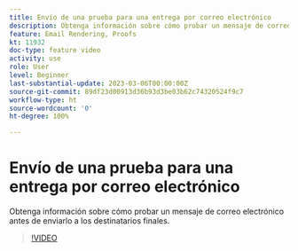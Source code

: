 ```yaml
---
title: Envío de una prueba para una entrega por correo electrónico
description: Obtenga información sobre cómo probar un mensaje de correo electrónico antes de enviarlo a los destinatarios finales.
feature: Email Rendering, Proofs
kt: 11932
doc-type: feature video
activity: use
role: User
level: Beginner
last-substantial-update: 2023-03-06T00:00:00Z
source-git-commit: 89df23d00913d36b93d3be03b62c74320524f9c7
workflow-type: ht
source-wordcount: '0'
ht-degree: 100%

---
```


# Envío de una prueba para una entrega por correo electrónico

Obtenga información sobre cómo probar un mensaje de correo electrónico antes de enviarlo a los destinatarios finales.

>[!VIDEO](https://video.tv.adobe.com/v/3416038/?quality=12&learn=on)
